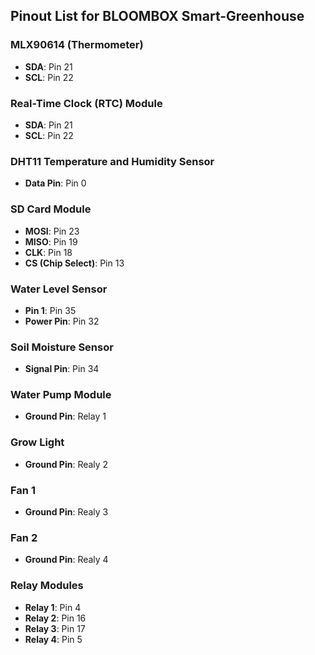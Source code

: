 ## Pinout List for BLOOMBOX Smart-Greenhouse

### MLX90614 (Thermometer)
- **SDA**: Pin 21
- **SCL**: Pin 22

### Real-Time Clock (RTC) Module
- **SDA**: Pin 21
- **SCL**: Pin 22

### DHT11 Temperature and Humidity Sensor
- **Data Pin**: Pin 0

### SD Card Module
- **MOSI**: Pin 23
- **MISO**: Pin 19
- **CLK**: Pin 18
- **CS (Chip Select)**: Pin 13

### Water Level Sensor
- **Pin 1**: Pin 35
- **Power Pin**: Pin 32

### Soil Moisture Sensor
- **Signal Pin**: Pin 34

### Water Pump Module
- **Ground Pin**: Relay 1

### Grow Light
- **Ground Pin**: Realy 2

### Fan 1
- **Ground Pin**: Realy 3

### Fan 2
- **Ground Pin**: Realy 4
  
### Relay Modules
- **Relay 1**: Pin 4
- **Relay 2**: Pin 16
- **Relay 3**: Pin 17
- **Relay 4**: Pin 5

